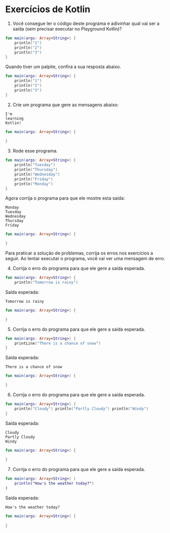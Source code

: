# Exercícios de Kotlin 

1. Você consegue ler o código deste programa e adivinhar qual vai ser a saída (sem precisar executar no Playground Kotlin)?

```kotlin
fun main(args: Array<String>) {
    println("1")
    println("2")
    println("3")
}
```

Quando tiver um palpite, confira a sua resposta abaixo.

```kotlin runnable
fun main(args: Array<String>) {
    println("1")
    println("2")
    println("3")
}
```

2. Crie um programa que gere as mensagens abaixo:

```
I'm
learning
Kotlin!
```

```kotlin runnable
fun main(args: Array<String>) {
    
}
```

3. Rode esse programa.

```kotlin
fun main(args: Array<String>) {
    println("Tuesday")
    println("Thursday")
    println("Wednesday")
    println("Friday")
    println("Monday")
}
```

Agora corrija o programa para que ele mostre esta saída:

```
Monday
Tuesday
Wednesday
Thursday
Friday
```

```kotlin runnable
fun main(args: Array<String>) {

}
```

Para praticar a solução de problemas, corrija os erros nos exercícios a seguir. 
Ao tentar executar o programa, você vai ver uma mensagem de erro.

4. Corrija o erro do programa para que ele gere a saída esperada.

```kotlin
fun main(args: Array<String>) {
    println("Tomorrow is rainy")
```

Saída esperada:

```
Tomorrow is rainy
```

```kotlin runnable
fun main(args: Array<String>) {

}
```

5. Corrija o erro do programa para que ele gere a saída esperada.

```kotlin
fun main(args: Array<String>) {
    printLine("There is a chance of snow")
}
```

Saída esperada:

```
There is a chance of snow
```

```kotlin runnable
fun main(args: Array<String>) {

}
```

6. Corrija o erro do programa para que ele gere a saída esperada.

```kotlin
fun main(args: Array<String>) {
    println("Cloudy") println("Partly Cloudy") println("Windy")
}
```

Saída esperada:

```
Cloudy
Partly Cloudy
Windy
```

```kotlin runnable
fun main(args: Array<String>) {
    
}
```

7. Corrija o erro do programa para que ele gere a saída esperada.

```kotlin
fun main(args: Array<String>) (
    println("How's the weather today?")
)
```

Saída esperada:

```
How's the weather today?
```

```kotlin runnable
fun main(args: Array<String>) {
    
}
```
